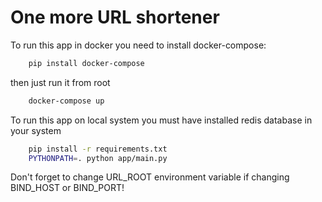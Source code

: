 One more URL shortener
==========================

To run this app in docker you need to install docker-compose:
```bash
    pip install docker-compose
```
then just run it from root
```bash
    docker-compose up
```

To run this app on local system you must have installed redis database in your system 
```bash
    pip install -r requirements.txt
    PYTHONPATH=. python app/main.py
```

Don't forget to change URL_ROOT environment variable if changing BIND_HOST or BIND_PORT!
